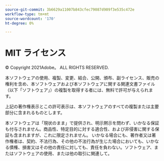 ```yaml
---
source-git-commit: 3b6629a11007b843cfec79087d909f3e535c472e
workflow-type: tm+mt
source-wordcount: '170'
ht-degree: 0%

---
```

# MIT ライセンス

© Copyright 2021Adobe。 ALL RIGHTS RESERVED.

本ソフトウェアの使用、複製、変更、結合、公開、頒布、副ライセンス、販売の権利を含め、本ソフトウェアおよび本ソフトウェアに関する関連文書ファイル（以下「ソフトウェア」）の複製を取得する者には、無料で許可が与えられます。

上記の著作権表示とこの許可表示は、本ソフトウェアのすべての複製または主要部分に含まれるものとします。

本ソフトウェアは「現状のまま」で提供され、明示黙示を問わず、いかなる保証も付与されません。商品性、特定目的に対する適合性、および非侵害に関する保証も含まれますが、これに限定されません。 いかなる場合にも、著作者又は著作権者は、契約、不法行為、その他の不法行為が生じた場合においても、いかなる債権、損害又はその他の責任に対しても、責任を負わない。ソフトウェア、またはソフトウェアの使用、または他の取引に関連して。
